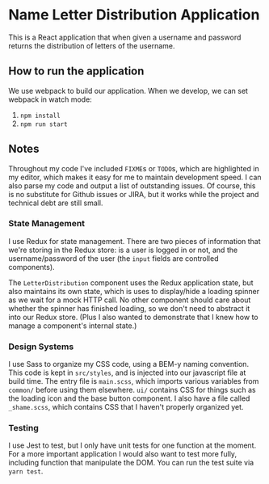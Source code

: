 # Name Letter Distribution Application

This is a React application that when given a username and password returns the distribution of letters of the username.

## How to run the application

We use webpack to build our application. When we develop, we can set webpack in watch mode:

1. `npm install`
2. `npm run start`

## Notes

Throughout my code I've included `FIXME`s or `TODO`s, which are highlighted in my editor, which makes it easy for me to maintain development speed. I can also parse my code and output a list of outstanding issues. Of course, this is no substitute for Github issues or JIRA, but it works while the project and technical debt are still small.

### State Management

I use Redux for state management. There are two pieces of information that we're storing in the Redux store: is a user is logged in or not, and the username/password of the user (the `input` fields are controlled components).

The `LetterDistribution` component uses the Redux application state, but also maintains its own state, which is uses to display/hide a loading spinner as we wait for a mock HTTP call. No other component should care about whether the spinner has finished loading, so we don't need to abstract it into our Redux store. (Plus I also wanted to demonstrate that I knew how to manage a component's internal state.)

### Design Systems

I use Sass to organize my CSS code, using a BEM-y naming convention. This code is kept in `src/styles`, and is injected into our javascript file at build time. The entry file is `main.scss`, which imports various variables from `common/` before using them elsewhere. `ui/` contains CSS for things such as the loading icon and the base button component. I also have a file called `_shame.scss`, which contains CSS that I haven't properly organized yet.

### Testing

I use Jest to test, but I only have unit tests for one function at the moment. For a more important application I would also want to test more fully, including function that manipulate the DOM. You can run the test suite via `yarn test`.
